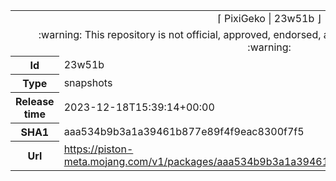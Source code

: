 <html><table>
<tr><td colspan="2" align="center"><img width="0" height="0"><br/>⌈ PixiGeko | 23w51b ⌋<br/><img width="0" height="0"></td></tr>
<tr><td colspan="2" align="center"><img width="0" height="0"><br/>
:warning: This repository is not official, approved, endorsed, associated or connected with Mojang :warning:
<br/><img width="0" height="0"></td></tr>
<tr><th>Id</th><td>23w51b</td></tr>
<tr><th>Type</th><td>snapshots</td></tr>
<tr><th>Release time</th><td>2023-12-18T15:39:14+00:00</td></tr>
<tr><th>SHA1</th><td>aaa534b9b3a1a39461b877e89f4f9eac8300f7f5</td></tr>
<tr><th>Url</th><td><a href="https://piston-meta.mojang.com/v1/packages/aaa534b9b3a1a39461b877e89f4f9eac8300f7f5/23w51b.json">https://piston-meta.mojang.com/v1/packages/aaa534b9b3a1a39461b877e89f4f9eac8300f7f5/23w51b.json</a></td></tr>